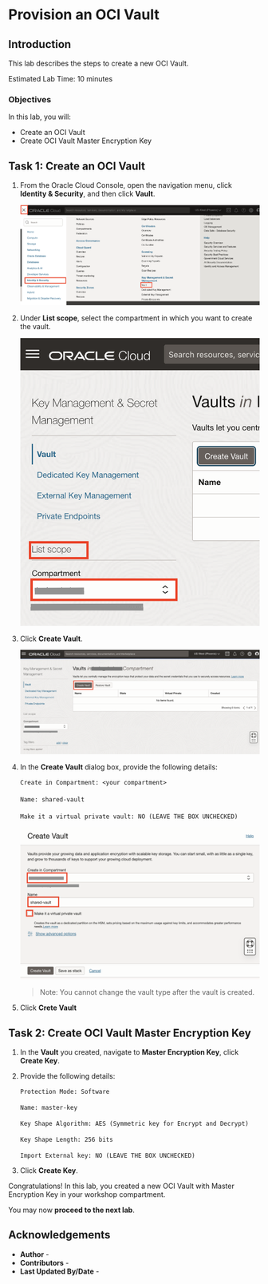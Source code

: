 # Provision an OCI Vault

## Introduction

This lab describes the steps to create a new OCI Vault.

Estimated Lab Time: 10 minutes

### Objectives

In this lab, you will:

* Create an OCI Vault
* Create OCI Vault Master Encryption Key

## Task 1: Create an OCI Vault

1. From the Oracle Cloud Console, open the navigation menu, click **Identity & Security**, and then click **Vault**.

   ![Vault menu](images/vault-menu.png)

2. Under **List scope**, select the compartment in which you want to create the vault.

   ![Select Compartment Button](images/select-compartment-field.png)

3. Click **Create Vault**.

   ![Create Vault Button](images/create-vault-button.png)

4. In the **Create Vault** dialog box, provide the following details:

      ```txt
      Create in Compartment: <your compartment>

      Name: shared-vault

      Make it a virtual private vault: NO (LEAVE THE BOX UNCHECKED)
      ```

      ![Provide Details Space](images/provide-details-space.png)

      >Note: You cannot change the vault type after the vault is created.

5. Click **Crete Vault**

## Task 2: Create OCI Vault Master Encryption Key

1. In the **Vault** you created, navigate to **Master Encryption Key**, click **Create Key**.

2. Provide the following details:

      ```text
      Protection Mode: Software

      Name: master-key

      Key Shape Algorithm: AES (Symmetric key for Encrypt and Decrypt)

      Key Shape Length: 256 bits

      Import External key: NO (LEAVE THE BOX UNCHECKED)
      ```

3. Click **Create Key**.

Congratulations! In this lab, you created a new OCI Vault with Master Encryption Key in your workshop compartment.

You may now **proceed to the next lab**.

## Acknowledgements

* **Author** - [](var:author)
* **Contributors** - [](var:contributors)
* **Last Updated By/Date** - [](var:last_updated)
